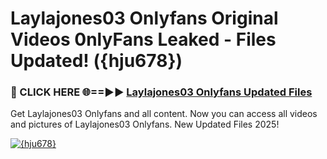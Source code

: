 # Laylajones03 Onlyfans Original Videos 0nlyFans Leaked - Files Updated! ({hju678})

<h3>🔴 CLICK HERE 🌐==►► <a href="https://tinyurl.com/ms9xzufz" rel="nofollow">Laylajones03 Onlyfans Updated Files</a></h3>

Get Laylajones03 Onlyfans and all content. Now you can access all videos and pictures of Laylajones03 Onlyfans. New Updated Files 2025!

[![{hju678}](https://i.imgur.com/PQ7UWWw.gif)](https://tinyurl.com/ms9xzufz)